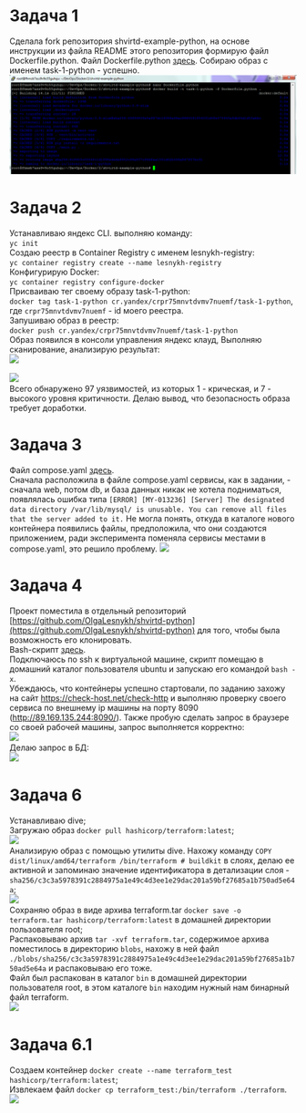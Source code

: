 # Задача 1
Сделала fork репозитория shvirtd-example-python, на основе инструкции из файла README этого репозитория формирую файл Dockerfile.python. Файл Dockerfile.python [здесь](https://github.com/OlgaLesnykh/DevOps/blob/main/Docker/2/shvirtd-python/Dockerfile.python). Собираю образ с именем task-1-python - успешно.    
![](https://github.com/OlgaLesnykh/screenshots/blob/main/Docker_024.png)    
# Задача 2
Устанавливаю яндекс CLI. выполняю команду:   
```yc init```    
Создаю реестр в Container Registry с именем lesnykh-registry:   
```yc container registry create --name lesnykh-registry```    
Конфигурирую Docker:    
```yc container registry configure-docker```    
Присваиваю тег своему образу task-1-python:    
```docker tag task-1-python cr.yandex/crpr75mnvtdvmv7nuemf/task-1-python```, где
```crpr75mnvtdvmv7nuemf``` - id моего реестра.    
Запушиваю образ в реестр:    
```docker push cr.yandex/crpr75mnvtdvmv7nuemf/task-1-python```    
Образ появился в консоли управления яндекс клауд, Выполняю сканирование, анализирую результат:         
![](https://github.com/OlgaLesnykh/screenshots/blob/main/Docker_025.png)    
    
![](https://github.com/OlgaLesnykh/screenshots/blob/main/Docker_026.png)    
Всего обнаружено 97 уязвимостей, из которых 1 - крическая, и 7 - высокого уровня критичности. Делаю вывод, что безопасность образа требует доработки.
# Задача 3
Файл compose.yaml [здесь](https://github.com/OlgaLesnykh/DevOps/blob/main/Docker/2/shvirtd-python/compose.yaml).    
Сначала расположила в файле compose.yaml сервисы, как в задании, - сначала web, потом db, и база данных никак не хотела подниматься, появлялась ошибка типа ```[ERROR] [MY-013236] [Server] The designated data directory /var/lib/mysql/ is unusable. You can remove all files that the server added to it.``` Не могла понять, откуда в каталоге нового контейнера появились файлы, предположила, что они создаются приложением, ради эксперимента поменяла сервисы местами в compose.yaml, это решило проблему.
![](https://github.com/OlgaLesnykh/screenshots/blob/main/Docker_027.png)    
# Задача 4
Проект поместила в отдельный репозиторий [https://github.com/OlgaLesnykh/shvirtd-python](https://github.com/OlgaLesnykh/shvirtd-python) для того, чтобы была возможность его клонировать.    
Bash-скрипт [здесь](https://github.com/OlgaLesnykh/DevOps/blob/main/Docker/2/bash_script.sh).    
Подключаюсь по ssh к виртуальной машине, скрипт помещаю в домашний каталог пользователя ubuntu и запускаю его командой ```bash -x```.    
Убеждаюсь, что контейнеры успешно стартовали, по заданию захожу на сайт https://check-host.net/check-http и выполняю проверку своего сервиса по внешнему ip машины на порту 8090 (http://89.169.135.244:8090/). Также пробую сделать запрос в браузере со своей рабочей машины, запрос выполняется корректно:    
![](https://github.com/OlgaLesnykh/screenshots/blob/main/Docker_028.png)    
Делаю запрос в БД:    
![](https://github.com/OlgaLesnykh/screenshots/blob/main/Docker_029.png)    
# Задача 6
Устанавливаю dive;    
Загружаю образ ```docker pull hashicorp/terraform:latest```;    
![](https://github.com/OlgaLesnykh/screenshots/blob/main/Docker_030.png)    
Анализирую образ с помощью утилиты dive. Нахожу команду ```COPY dist/linux/amd64/terraform /bin/terraform # buildkit``` в слоях, делаю ее активной и запоминаю значение идентификатора в детализации слоя - ```sha256/c3c3a5978391c2884975a1e49c4d3ee1e29dac201a59bf27685a1b750ad5e64a```;    
![](https://github.com/OlgaLesnykh/screenshots/blob/main/Docker_031.png)    
Сохраняю образ в виде архива terraform.tar ```docker save -o terraform.tar hashicorp/terraform:latest``` в домашней директории пользователя root;    
Распаковываю архив ```tar -xvf terraform.tar```, содержимое архива поместилось в директорию ```blobs```, нахожу в ней файл ```./blobs/sha256/c3c3a5978391c2884975a1e49c4d3ee1e29dac201a59bf27685a1b750ad5e64a``` и распаковываю его тоже.    
Файл был распакован в каталог ```bin``` в домашней директории пользователя root, в этом каталоге ```bin``` находим нужный нам бинарный файл terraform.    
![](https://github.com/OlgaLesnykh/screenshots/blob/main/Docker_032.png)    
# Задача 6.1
Создаем контейнер ```docker create --name terraform_test hashicorp/terraform:latest```;    
Извлекаем файл ```docker cp terraform_test:/bin/terraform ./terraform```.    
![](https://github.com/OlgaLesnykh/screenshots/blob/main/Docker_033.png)    